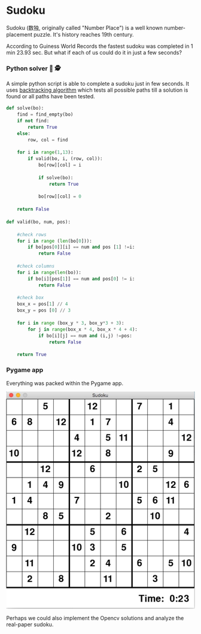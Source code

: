 # Sudoku 
Sudoku (数独,  originally called "Number Place") is a well known number-placement puzzle. It's history reaches 19th century.

According to Guiness World Records the fastest sudoku was completed in 1 min 23.93 sec. But what if each of us could do it in just a few seconds?


### Python solver 🤯 🕵

A simple python script is able to complete a sudoku just in few seconds. It uses [backtracking algorithm](https://en.wikipedia.org/wiki/Backtracking) which tests all possible paths till a solution is found or all paths have been tested.

```python
def solve(bo):
    find = find_empty(bo)
    if not find:
        return True
    else:
        row, col = find

    for i in range(1,13):
        if valid(bo, i, (row, col)):
            bo[row][col] = i

            if solve(bo):
                return True

            bo[row][col] = 0

    return False

def valid(bo, num, pos):

    #check rows
    for i in range (len(bo[0])):
        if bo[pos[0]][i] == num and pos [1] !=i:
            return False

    #check columns
    for i in range(len(bo)):
        if bo[i][pos[1]] == num and pos[0] != i:
            return False

    #check box
    box_x = pos[1] // 4
    box_y = pos [0] // 3

    for i in range (box_y * 3, box_y*3 + 3):
        for j in range(box_x * 4, box_x * 4 + 4):
            if bo[i][j] == num and (i,j) !=pos:
                return False
                
    return True            
```
### Pygame app
Everything was packed within the Pygame app.


![alt text](https://github.com/lmarcinski/sudoku_12x12/blob/master/newfoldername/sudoku12x12.png)

Perhaps we could also implement the Opencv solutions and analyze the real-paper sudoku. 
